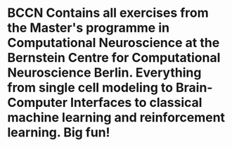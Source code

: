 # BCCN Contains all exercises from the Master's programme in Computational Neuroscience at the Bernstein Centre for Computational Neuroscience Berlin. Everything from single cell modeling to Brain-Computer Interfaces to classical machine learning and reinforcement learning. Big fun!



